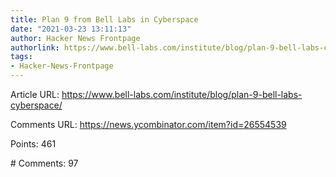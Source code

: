 ```yaml
---
title: Plan 9 from Bell Labs in Cyberspace
date: "2021-03-23 13:11:13"
author: Hacker News Frontpage
authorlink: https://www.bell-labs.com/institute/blog/plan-9-bell-labs-cyberspace/
tags:
- Hacker-News-Frontpage
---
```


<p>Article URL: <a href="https://www.bell-labs.com/institute/blog/plan-9-bell-labs-cyberspace/">https://www.bell-labs.com/institute/blog/plan-9-bell-labs-cyberspace/</a></p>
<p>Comments URL: <a href="https://news.ycombinator.com/item?id=26554539">https://news.ycombinator.com/item?id=26554539</a></p>
<p>Points: 461</p>
<p># Comments: 97</p>
